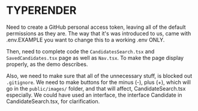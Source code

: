# TYPERENDER

Need to create a GitHub personal access token, leaving all of the default permissions as they are. The way that it's was introduced to us, came with .env.EXAMPLE you want to change this to a working .env ONLY.

Then, need to complete code the ```CandidatesSearch.tsx``` and ```SavedCandidates.tsx``` page as well as ```Nav.tsx```. To make the page display properly, as the demo describes.

Also, we need to make sure that all of the unnecessary stuff, is blocked out ```.gitignore```. We need to make buttons for the minus (-), plus (+), which will go in the ```public/images/``` folder, and that will affect, CandidateSearch.tsx especially. We could have used an interface, the interface Candidate in CandidateSearch.tsx, for clarification. 



